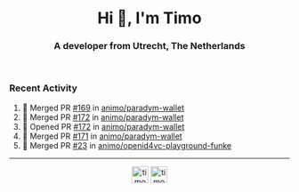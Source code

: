<h1 align="center">Hi 👋, I'm Timo</h1>
<h3 align="center">A developer from Utrecht, The Netherlands</h3>
<br/>
<!-- https://github.com/rahuldkjain/github-profile-readme-generator --!>

<!--  <p align="left"><img src="https://github-readme-stats.vercel.app/api?username=timoglastra&show_icons=true&count_private=true&" alt="timoglastra" /></p> --!>

<!--
Github language stats
<p align="left"><img src="https://github-readme-stats.vercel.app/api/top-langs/?username=timoglastra&layout=compact" alt="timoglastra" /><p>
-->

<!-- Codestats language stats -->
<!-- <p align="left"><img src="https://codestats-readme.vercel.app/api/top-langs/?username=timoglastra&layout=compact&language_count=12" alt="timoglastra" /><p>    --!>
  
<h3>Recent Activity</h3>

<!--START_SECTION:activity-->
1. 🎉 Merged PR [#169](https://github.com/animo/paradym-wallet/pull/169) in [animo/paradym-wallet](https://github.com/animo/paradym-wallet)
2. 🎉 Merged PR [#172](https://github.com/animo/paradym-wallet/pull/172) in [animo/paradym-wallet](https://github.com/animo/paradym-wallet)
3. 💪 Opened PR [#172](https://github.com/animo/paradym-wallet/pull/172) in [animo/paradym-wallet](https://github.com/animo/paradym-wallet)
4. 🎉 Merged PR [#171](https://github.com/animo/paradym-wallet/pull/171) in [animo/paradym-wallet](https://github.com/animo/paradym-wallet)
5. 🎉 Merged PR [#23](https://github.com/animo/openid4vc-playground-funke/pull/23) in [animo/openid4vc-playground-funke](https://github.com/animo/openid4vc-playground-funke)
<!--END_SECTION:activity-->

---

<p align="center">
<a href="https://twitter.com/timoglastra" target="blank"><img align="center" src="https://cdn.jsdelivr.net/npm/simple-icons@3.0.1/icons/twitter.svg" alt="timoglastra" height="30" width="30" /></a>
<a href="https://linkedin.com/in/timoglastra" target="blank"><img align="center" src="https://cdn.jsdelivr.net/npm/simple-icons@3.0.1/icons/linkedin.svg" alt="timoglastra" height="30" width="30" /></a>
</p>



